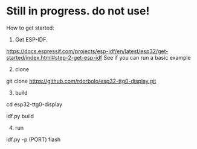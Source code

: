 # Still in progress. do not use!


How to get started: 
1) Get ESP-IDF. 

https://docs.espressif.com/projects/esp-idf/en/latest/esp32/get-started/index.html#step-2-get-esp-idf
See if you can run a basic example

2) clone

git clone https://github.com/rdorbolo/esp32-ttg0-display.git

3) build

cd esp32-ttg0-display

idf.py build

4) run

idf.py -p (PORT) flash


